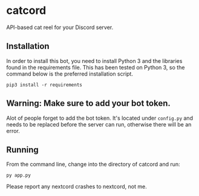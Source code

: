# catcord
API-based cat reel for your Discord server.

## Installation
In order to install this bot, you need to install Python 3 and the libraries found in the requirements file. This has been tested on Python 3, so the command below is the preferred installation script.
~~~
pip3 install -r requirements
~~~

## Warning: Make sure to add your bot token.
Alot of people forget to add the bot token. It's located under `config.py` and needs to be replaced before the server can run, otherwise there will be an error.

## Running
From the command line, change into the directory of catcord and run:
```
py app.py
```

Please report any nextcord crashes to nextcord, not me.
